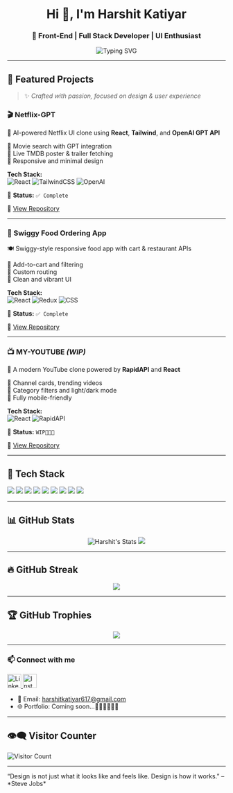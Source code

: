 <h1 align="center">Hi 👋, I'm Harshit Katiyar</h1>
<h3 align="center">🚀 Front-End | Full Stack Developer | UI Enthusiast</h3>

<p align="center">
  <img src="https://readme-typing-svg.demolab.com?font=Fira+Code&size=40&pause=1000&color=5BFFFF&background=000000&vCenter=true&width=450&height=60&lines=I+Love+Building+Attractive+UIs+%F0%9F%A7%91%E2%80%8D%F0%9F%92%BB;JavaScript%2C+React+and+Tailwind+Specialist+%F0%9F%A4%A9;Always+learning+New+Tech+%F0%9F%98%8D;let's+Code+Something++Awesome+!+%F0%9F%9A%80" alt="Typing SVG" />
</p>

---

## 🚀 Featured Projects

> ✨ *Crafted with passion, focused on design & user experience*

### 🎬 Netflix-GPT  
🧠 AI-powered Netflix UI clone using **React**, **Tailwind**, and **OpenAI GPT API**

🔹 Movie search with GPT integration  
🔹 Live TMDB poster & trailer fetching  
🔹 Responsive and minimal design  

**Tech Stack:**  
![React](https://img.shields.io/badge/-React-61DAFB?style=for-the-badge&logo=react)
![TailwindCSS](https://img.shields.io/badge/-TailwindCSS-38B2AC?style=for-the-badge&logo=tailwindcss)
![OpenAI](https://img.shields.io/badge/-OpenAI-412991?style=for-the-badge&logo=openai)

🚀 **Status:** `✅ Complete` 

🔗 [View Repository](https://github.com/Harshit-git-has/Netflix-gpt.git)

---

### 🍔 Swiggy Food Ordering App  
🍽️ Swiggy-style responsive food app with cart & restaurant APIs

🔹 Add-to-cart and filtering  
🔹 Custom routing  
🔹 Clean and vibrant UI  

**Tech Stack:**  
![React](https://img.shields.io/badge/-React-61DAFB?style=for-the-badge&logo=react)
![Redux](https://img.shields.io/badge/-Redux-764ABC?style=for-the-badge&logo=redux)
![CSS](https://img.shields.io/badge/-CSS3-1572B6?style=for-the-badge&logo=css3)

🚀 **Status:** `✅ Complete` 

🔗 [View Repository](https://github.com/Harshit-git-has/Food-Ordering_app.git)

---

### 📺 MY-YOUTUBE *(WIP)*  
🎥 A modern YouTube clone powered by **RapidAPI** and **React**

🔹 Channel cards, trending videos  
🔹 Category filters and light/dark mode  
🔹 Fully mobile-friendly  

**Tech Stack:**  
![React](https://img.shields.io/badge/-React-61DAFB?style=for-the-badge&logo=react)
![RapidAPI](https://img.shields.io/badge/-RapidAPI-000000?style=for-the-badge&logo=rapidapi)

🚀 **Status:** `WIP🧑🏻‍💻` 

🔗 [View Repository](https://github.com/Harshit-git-has/MY-YouTube.git)

---

## 🧠 Tech Stack

<p align="left">
  <img src="https://img.shields.io/badge/-HTML5-E34F26?style=for-the-badge&logo=html5&logoColor=white" />
  <img src="https://img.shields.io/badge/-CSS3-1572B6?style=for-the-badge&logo=css3" />
  <img src="https://img.shields.io/badge/-JavaScript-F7DF1E?style=for-the-badge&logo=javascript&logoColor=black" />
  <img src="https://img.shields.io/badge/-React-61DAFB?style=for-the-badge&logo=react" />
  <img src="https://img.shields.io/badge/-TailwindCSS-06B6D4?style=for-the-badge&logo=tailwindcss" />
  <img src="https://img.shields.io/badge/-Node.js-339933?style=for-the-badge&logo=nodedotjs&logoColor=white" />
  <img src="https://img.shields.io/badge/-Firebase-FFCA28?style=for-the-badge&logo=firebase&logoColor=black" />
  <img src="https://img.shields.io/badge/-Git-F05032?style=for-the-badge&logo=git&logoColor=white" />
  <img src="https://img.shields.io/badge/-VSCode-007ACC?style=for-the-badge&logo=visualstudiocode" />
</p>

---

## 📊 GitHub Stats

<p align="center">
  <img src="https://github-readme-stats.vercel.app/api?username=Harshit-git-has&show_icons=true&theme=tokyonight" alt="Harshit's Stats" />
  <img src="https://github-readme-stats.vercel.app/api/top-langs/?username=Harshit-git-has&layout=compact&theme=tokyonight" />
</p>

---

## 🔥 GitHub Streak

<p align="center">
  <img src="https://streak-stats.demolab.com?user=Harshit-git-has&theme=tokyonight" />
</p>

---

## 🏆 GitHub Trophies

<p align="center">
  <img src="https://github-profile-trophy.vercel.app/?username=Harshit-git-has&theme=algolia&margin-w=15&no-frame=true" />
</p>

---

### 📫 Connect with me

<p align="left">
  <a href="https://linkedin.com/in/harshit-katiyar-784a09225" target="_blank">
    <img src="https://cdn.jsdelivr.net/gh/devicons/devicon/icons/linkedin/linkedin-original.svg" height="32" alt="LinkedIn" />
  </a>
  <a href="https://www.instagram.com/harshitkatiyar517/profilecard/?igsh=MTQ5c25rdGx6dGF3dg==" target="_blank">
    <img src="https://images.rawpixel.com/image_800/cHJpdmF0ZS9sci9pbWFnZXMvd2Vic2l0ZS8yMDIyLTA1L3JtNTMzLW5lb24tMDAzLmpwZw.jpg" height="32" alt="Instagram" />
  </a>
</p>

- 📧 Email: [harshitkatiyar617@gmail.com](mailto:harshitkatiyar617@gmail.com)
- 🌐 Portfolio: Coming soon...🧑🏻‍💻🧑🏻‍💻

---

## 👁️‍🗨️ Visitor Counter

![Visitor Count](https://komarev.com/ghpvc/?username=Harshit-git-has&label=Profile%20views&color=0e75b6&style=flat)

---

<p > “Design is not just what it looks like and feels like. Design is how it works.” – *Steve Jobs* </p>
